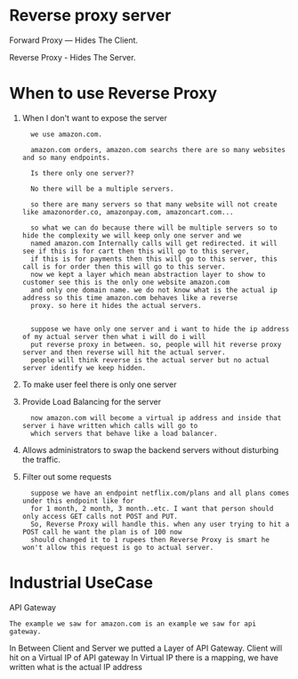 
 # Reverse proxy server
 
   Forward Proxy    —   Hides The Client.

   Reverse Proxy    -   Hides The Server.
   
   

 # When to use Reverse Proxy

   1. When I don't want to expose the server

            we use amazon.com.

            amazon.com orders, amazon.com searchs there are so many websites and so many endpoints.

            Is there only one server??

            No there will be a multiple servers. 

            so there are many servers so that many website will not create like amazonorder.co, amazonpay.com, amazoncart.com...

            so what we can do because there will be multiple servers so to hide the complexity we will keep only one server and we
            named amazon.com Internally calls will get redirected. it will see if this is for cart then this will go to this server,
            if this is for payments then this will go to this server, this call is for order then this will go to this server.
            now we kept a layer which mean abstraction layer to show to customer see this is the only one website amazon.com
            and only one domain name. we do not know what is the actual ip address so this time amazon.com behaves like a reverse
            proxy. so here it hides the actual servers.


            suppose we have only one server and i want to hide the ip address of my actual server then what i will do i will
            put reverse proxy in between. so, people will hit reverse proxy server and then reverse will hit the actual server.
            people will think reverse is the actual server but no actual server identify we keep hidden.


   2. To make user feel there is only one server


   3. Provide Load Balancing for the server

            now amazon.com will become a virtual ip address and inside that server i have written which calls will go to
            which servers that behave like a load balancer.

   4. Allows administrators to swap the backend servers without disturbing the traffic.
     

   4. Filter out some requests

            suppose we have an endpoint netflix.com/plans and all plans comes under this endpoint like for
            for 1 month, 2 month, 3 month..etc. I want that person should only access GET calls not POST and PUT.
            So, Reverse Proxy will handle this. when any user trying to hit a POST call he want the plan is of 100 now
            should changed it to 1 rupees then Reverse Proxy is smart he won't allow this request is go to actual server.
            

 # Industrial UseCase

   API Gateway
   
    The example we saw for amazon.com is an example we saw for api gateway.



 In Between Client and Server we putted a Layer of API Gateway. Client will hit on a Virtual IP of API gateway
 In Virtual IP there is a mapping,  we have written what is the actual IP address 